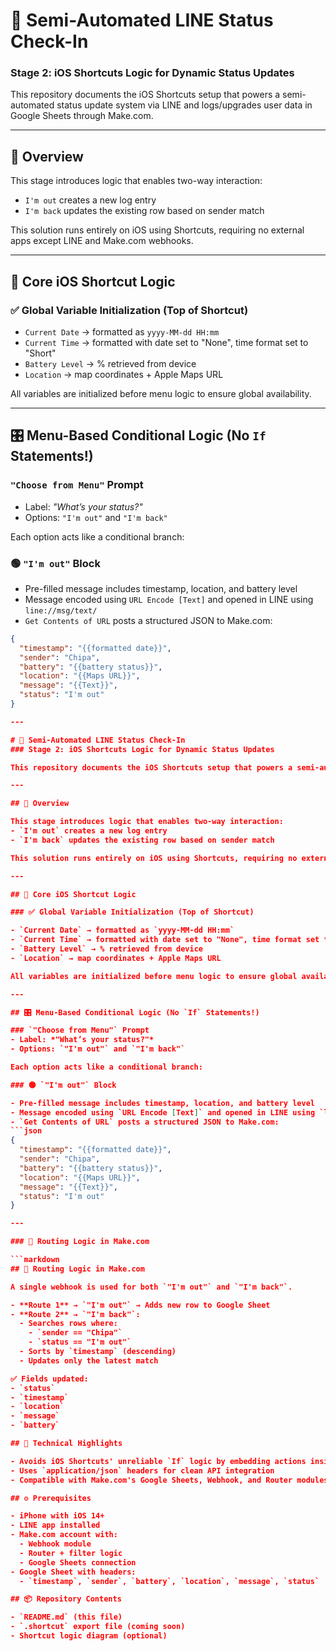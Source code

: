 # 📲 Semi-Automated LINE Status Check-In  
### Stage 2: iOS Shortcuts Logic for Dynamic Status Updates

This repository documents the iOS Shortcuts setup that powers a semi-automated status update system via LINE and logs/upgrades user data in Google Sheets through Make.com.

---

## 🚀 Overview

This stage introduces logic that enables two-way interaction:
- `I'm out` creates a new log entry
- `I'm back` updates the existing row based on sender match

This solution runs entirely on iOS using Shortcuts, requiring no external apps except LINE and Make.com webhooks.

---

## 🧠 Core iOS Shortcut Logic

### ✅ Global Variable Initialization (Top of Shortcut)

- `Current Date` → formatted as `yyyy-MM-dd HH:mm`
- `Current Time` → formatted with date set to "None", time format set to "Short"
- `Battery Level` → % retrieved from device
- `Location` → map coordinates + Apple Maps URL

All variables are initialized before menu logic to ensure global availability.

---

## 🎛 Menu-Based Conditional Logic (No `If` Statements!)

### `"Choose from Menu"` Prompt
- Label: *"What’s your status?"*
- Options: `"I'm out"` and `"I'm back"`

Each option acts like a conditional branch:

### 🟢 `"I'm out"` Block

- Pre-filled message includes timestamp, location, and battery level
- Message encoded using `URL Encode [Text]` and opened in LINE using `line://msg/text/`
- `Get Contents of URL` posts a structured JSON to Make.com:
```json
{
  "timestamp": "{{formatted date}}",
  "sender": "Chipa",
  "battery": "{{battery status}}",
  "location": "{{Maps URL}}",
  "message": "{{Text}}",
  "status": "I'm out"
}

---

# 📲 Semi-Automated LINE Status Check-In  
### Stage 2: iOS Shortcuts Logic for Dynamic Status Updates

This repository documents the iOS Shortcuts setup that powers a semi-automated status update system via LINE and logs/upgrades user data in Google Sheets through Make.com.

---

## 🚀 Overview

This stage introduces logic that enables two-way interaction:
- `I'm out` creates a new log entry
- `I'm back` updates the existing row based on sender match

This solution runs entirely on iOS using Shortcuts, requiring no external apps except LINE and Make.com webhooks.

---

## 🧠 Core iOS Shortcut Logic

### ✅ Global Variable Initialization (Top of Shortcut)

- `Current Date` → formatted as `yyyy-MM-dd HH:mm`
- `Current Time` → formatted with date set to "None", time format set to "Short"
- `Battery Level` → % retrieved from device
- `Location` → map coordinates + Apple Maps URL

All variables are initialized before menu logic to ensure global availability.

---

## 🎛 Menu-Based Conditional Logic (No `If` Statements!)

### `"Choose from Menu"` Prompt
- Label: *"What’s your status?"*
- Options: `"I'm out"` and `"I'm back"`

Each option acts like a conditional branch:

### 🟢 `"I'm out"` Block

- Pre-filled message includes timestamp, location, and battery level
- Message encoded using `URL Encode [Text]` and opened in LINE using `line://msg/text/`
- `Get Contents of URL` posts a structured JSON to Make.com:
```json
{
  "timestamp": "{{formatted date}}",
  "sender": "Chipa",
  "battery": "{{battery status}}",
  "location": "{{Maps URL}}",
  "message": "{{Text}}",
  "status": "I'm out"
}

---

### 🔄 Routing Logic in Make.com

```markdown
## 🔄 Routing Logic in Make.com

A single webhook is used for both `"I'm out"` and `"I'm back"`.

- **Route 1** → `"I'm out"` → Adds new row to Google Sheet
- **Route 2** → `"I'm back"`:
  - Searches rows where:
    - `sender == "Chipa"`
    - `status == "I'm out"`
  - Sorts by `timestamp` (descending)
  - Updates only the latest match

✅ Fields updated:
- `status`
- `timestamp`
- `location`
- `message`
- `battery`

## 🧩 Technical Highlights

- Avoids iOS Shortcuts' unreliable `If` logic by embedding actions inside menu options
- Uses `application/json` headers for clean API integration
- Compatible with Make.com's Google Sheets, Webhook, and Router modules

## ⚙️ Prerequisites

- iPhone with iOS 14+
- LINE app installed
- Make.com account with:
  - Webhook module
  - Router + filter logic
  - Google Sheets connection
- Google Sheet with headers:
  - `timestamp`, `sender`, `battery`, `location`, `message`, `status`

## 📦 Repository Contents

- `README.md` (this file)
- `.shortcut` export file (coming soon)
- Shortcut logic diagram (optional)


